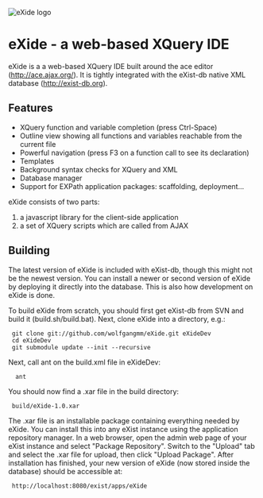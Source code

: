 ![eXide logo](/wolfgangmm/eXide/raw/master/resources/images/logo.png)

eXide - a web-based XQuery IDE
==============================

eXide is a a web-based XQuery IDE built around the ace editor (http://ace.ajax.org/).
It is tightly integrated with the eXist-db native XML database (http://exist-db.org).

Features
--------

* XQuery function and variable completion (press Ctrl-Space)
* Outline view showing all functions and variables reachable from the current file
* Powerful navigation (press F3 on a function call to see its declaration)
* Templates
* Background syntax checks for XQuery and XML
* Database manager
* Support for EXPath application packages: scaffolding, deployment...

eXide consists of two parts:

1. a javascript library for the client-side application
2. a set of XQuery scripts which are called from AJAX

Building
--------

The latest version of eXide is included with eXist-db, though this might not be the newest version.
You can install a newer or second version of eXide by deploying it directly into the database. This is
also how development on eXide is done.

To build eXide from scratch,
you should first get eXist-db from SVN and build it (build.sh/build.bat). Next, clone eXide into a directory, e.g.:

     git clone git://github.com/wolfgangmm/eXide.git eXideDev
     cd eXideDev
     git submodule update --init --recursive

Next, call ant on the build.xml file in eXideDev:

      ant

You should now find a .xar file in the build directory:
     
     build/eXide-1.0.xar

The .xar file is an installable package containing everything needed by eXide. You can install this into any eXist 
instance using the application repository manager. In a web browser, open the 
admin web page of your eXist instance and select "Package Repository". Switch to the "Upload" tab and select the .xar
file for upload, then click "Upload Package". After installation has finished, your new version of eXide (now stored
inside the database) should be accessible at:

     http://localhost:8080/exist/apps/eXide